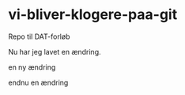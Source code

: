 # vi-bliver-klogere-paa-git
Repo til DAT-forløb

Nu har jeg lavet en ændring.

en ny ændring

endnu en ændring
